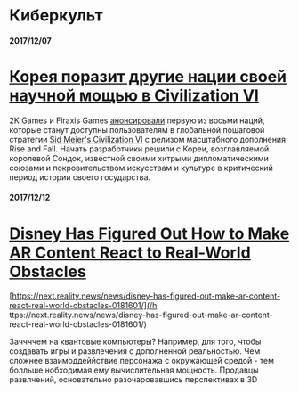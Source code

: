 # Киберкульт

#### 2017/12/07

# [Корея поразит другие нации своей научной мощью в Civilization VI](https://3dnews.ru/962475)

2K Games и Firaxis Games [анонсировали](https://www.civilization.com/ru-RU/news/entries/civilization-vi-rise-and-fall-queen-seondeok-leads-korea) первую из восьми наций, которые станут доступны пользователям в глобальной пошаговой стратегии [Sid Meier's Civilization VI](https://3dnews.ru/942190) с релизом масштабного дополнения Rise and Fall. Начать разработчики решили с Кореи, возглавляемой королевой Сондок, известной своими хитрыми дипломатическими союзами и покровительством искусствам и культуре в критический период истории своего государства.

#### 2017/12/12

# [Disney Has Figured Out How to Make AR Content React to Real-World Obstacles](https://next.reality.news/news/disney-has-figured-out-make-ar-content-react-real-world-obstacles-0181601/)

[https://next.reality.news/news/disney-has-figured-out-make-ar-content-react-real-world-obstacles-0181601/](/h ttps://next.reality.news/news/disney-has-figured-out-make-ar-content-react-real-world-obstacles-0181601/)

Заччччем на квантовые компьютеры? Например, для того, чтобы создавать  игры и развлечения с дополненной реальностью. Чем сложнее взаимоддеййствие персонажа с окружающей средой - тем болльше нобходимая ему вычислительная мощность. Продавцы развлчений, основательно разочаровавшись перспективах в 3D 

